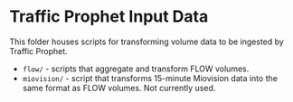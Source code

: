 # Traffic Prophet Input Data

This folder houses scripts for transforming volume data to be ingested by
Traffic Prophet.

- `flow/` - scripts that aggregate and transform FLOW volumes.
- `miovision/` - script that transforms 15-minute Miovision data into the same
  format as FLOW volumes. Not currently used.